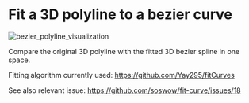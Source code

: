 # Fit a 3D polyline to a bezier curve

![bezier_polyline_visualization](https://user-images.githubusercontent.com/1710598/44987628-1eaf0600-af88-11e8-8815-6889fad657d1.png)

Compare the original 3D polyline with the fitted 3D bezier spline in one space.

Fitting algorithm currently used: https://github.com/Yay295/fitCurves


See also relevant issue: https://github.com/soswow/fit-curve/issues/18
